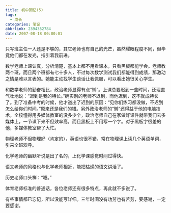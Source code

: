 ```yaml
---
title: 初中回忆(5)
tags:
  - 成长
categories: 笔记
abbrlink: 2394352784
date: 2007-08-18 00:00:01
---
```


只写班主任一人还是不够的，其它老师也有自己的光芒，虽然耀眼程度不同，但毕竟他们都在发光，指引着我前进。

数学老师上课认真，分析清楚，基本上都不用看课本，只看黑板都能学会。老师教两个班，而且两个班都有七十多人，不过每次数学测试我们都能得到成绩，那激动之情是难以言表的。她能主动找学生谈话让我佩服，可以看出她很关心学生。

和数学老师的勤奋相比，政治老师显得有点“懒”。上课总要迟到一些时间，还理直气壮地说：“迟到是我的特长。”确实别的老师不迟到，而他迟到，这不就成特长了。到了准备中考的时候，他才道出了迟到的原因：“见你们练习都没做，不迟到怎么给你们时间。”原来还是我们的错。另外政治老师的“懒”还得益于他的电脑技术，全校懂得用多媒体教室的没多少个，政治老师自己在家做好课件就带我们去多媒体上，一节课下来不但效率高，而且黑板上不用写一个字。对于黑板字很差的他，多媒体教室帮了大忙。

物理老师不但物理好（肯定的），英语也很不错，常在物理课上读几个英语单词，引来全班欢呼。

化学老师的幽默听说是出了名的，上化学课感觉时间过得快。

语文老师的风格也与化学老师相近，能把枯燥的语文讲活了。

历史老师口头禅：“嗯。”

体育老师标准的普通话，各位老师还有很多特点，再此就不多说了。

有些事情都已忘记，所以没能写详细。三年时间没有功劳也有苦劳，要感谢，一定要感谢。

